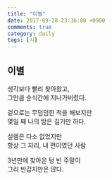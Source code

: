 ```yaml
---
title: "이별"
date: 2017-09-28 23:36:00 +0900
comments: true
category: daily
tags: [시]
---
```


## 이별

생각보다 빨리 찾아왔고,  
그만큼 순식간에 지나가버렸다.

겉으로는 무덤덤한 척을 해보지만  
몇일 째 나의 밤은 길기만 하다.

설렘은 다소 없었지만  
항상 그 자리, 내 편이였던 사람

3년만에 찾아온 텅 빈 주말이  
그리 반갑지만은 않다.
